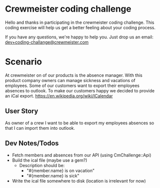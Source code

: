# Crewmeister coding challenge 

Hello and thanks in participating in the crewmeister coding challenge. This
coding exercise will help us get a better feeling about your coding process.

If you have any questions, we're happy to help you. Just drop us an 
email: dev+coding-challange@crewmeister.com 

# Scenario

At crewmeister on of our products is the absence manager. With this product 
company owners can manage sickness and vacations of employees. Some of our 
customers want to export their employees absences to outlook. To make our 
customers happy we decided to provide an iCal export. 
https://en.wikipedia.org/wiki/ICalendar 

## User Story

As owner of a crew I want to be able to export my employees absences so 
that I can import them into outlook.

## Dev Notes/Todos

- Fetch members and absences from our API (using CmChallenge::Api)
- Build the ical file (maybe use a gem?)
  - Description should be: 
     - "#{member.name} is on vacation"
     - "#{member.name} is sick"
- Write the ical file somewhere to disk (location is irrelevant for now)

